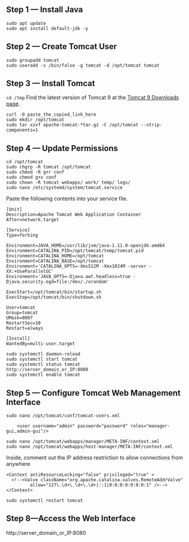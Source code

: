 ## Step 1 — Install Java
```
sudo apt update
sudo apt install default-jdk -y

```
## Step 2 — Create Tomcat User
```
sudo groupadd tomcat
sudo useradd -s /bin/false -g tomcat -d /opt/tomcat tomcat

```
## Step 3 — Install Tomcat
`cd /tmp`
Find the latest version of Tomcat 9 at the [Tomcat 9 Downloads page](https://tomcat.apache.org/download-90.cgi).
```
curl -O paste_the_copied_link_here
sudo mkdir /opt/tomcat
sudo tar xzvf apache-tomcat-*tar.gz -C /opt/tomcat --strip-components=1

```
## Step 4 — Update Permissions
```
cd /opt/tomcat
sudo chgrp -R tomcat /opt/tomcat
sudo chmod -R g+r conf
sudo chmod g+x conf
sudo chown -R tomcat webapps/ work/ temp/ logs/
sudo nano /etc/systemd/system/tomcat.service

```
Paste the following contents into your service file.

```
[Unit]
Description=Apache Tomcat Web Application Container
After=network.target

[Service]
Type=forking

Environment=JAVA_HOME=/usr/lib/jvm/java-1.11.0-openjdk-amd64
Environment=CATALINA_PID=/opt/tomcat/temp/tomcat.pid
Environment=CATALINA_HOME=/opt/tomcat
Environment=CATALINA_BASE=/opt/tomcat
Environment='CATALINA_OPTS=-Xms512M -Xmx1024M -server -XX:+UseParallelGC'
Environment='JAVA_OPTS=-Djava.awt.headless=true -Djava.security.egd=file:/dev/./urandom'

ExecStart=/opt/tomcat/bin/startup.sh
ExecStop=/opt/tomcat/bin/shutdown.sh

User=tomcat
Group=tomcat
UMask=0007
RestartSec=10
Restart=always

[Install]
WantedBy=multi-user.target

```
```
sudo systemctl daemon-reload
sudo systemctl start tomcat
sudo systemctl status tomcat
http://server_domain_or_IP:8080
sudo systemctl enable tomcat

```
## Step 5 — Configure Tomcat Web Management Interface
`sudo nano /opt/tomcat/conf/tomcat-users.xml`

```
    <user username="admin" password="password" roles="manager-gui,admin-gui"/>

```

```
sudo nano /opt/tomcat/webapps/manager/META-INF/context.xml
sudo nano /opt/tomcat/webapps/host-manager/META-INF/context.xml

```
Inside, comment out the IP address restriction to allow connections from anywhere

```
<Context antiResourceLocking="false" privileged="true" >
  <!--<Valve className="org.apache.catalina.valves.RemoteAddrValve"
         allow="127\.\d+\.\d+\.\d+|::1|0:0:0:0:0:0:0:1" />-->
</Context>

```
`sudo systemctl restart tomcat`

## Step 8—Access the Web Interface

http://server_domain_or_IP:8080
